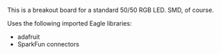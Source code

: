 This is a breakout board for a standard 50/50 RGB LED. SMD, of course.

Uses the following imported Eagle libraries:
- adafruit
- SparkFun connectors
